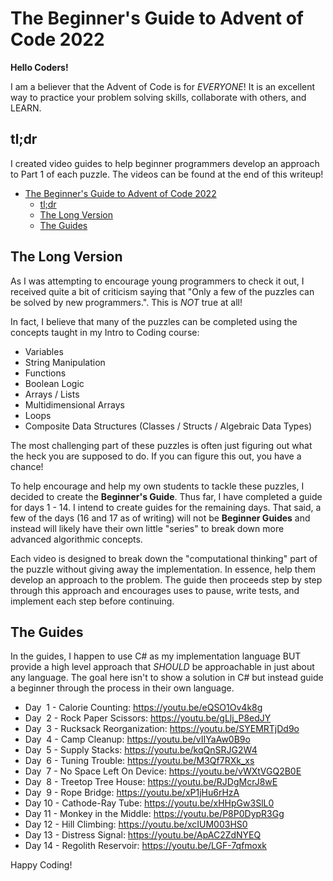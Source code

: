 # The Beginner's Guide to Advent of Code 2022

**Hello Coders!**

I am a believer that the Advent of Code is for *EVERYONE*! It is an excellent way to 
practice your problem solving skills, collaborate with others, and LEARN.

## tl;dr

I created video guides to help beginner programmers develop an approach to Part
1 of each puzzle. The videos can be found at the end of this writeup!

- [The Beginner's Guide to Advent of Code 2022](#the-beginners-guide-to-advent-of-code-2022)
  - [tl;dr](#tldr)
  - [The Long Version](#the-long-version)
  - [The Guides](#the-guides)


## The Long Version

As I was attempting to encourage young programmers to check it out, I received
quite a bit of criticism saying that "Only a few of the puzzles can be solved by
new programmers.". This is *NOT* true at all!

In fact, I believe that many of the puzzles can be completed using the
concepts taught in my Intro to Coding course:

* Variables
* String Manipulation
* Functions
* Boolean Logic
* Arrays / Lists
* Multidimensional Arrays
* Loops
* Composite Data Structures (Classes / Structs / Algebraic Data Types)

The most challenging part of these puzzles is often just figuring out what the
heck you are supposed to do. If you can figure this out, you have a chance!

To help encourage and help my own students to tackle these puzzles, I decided to
create the **Beginner's Guide**. Thus far, I have completed a guide for days 1 -
14. I intend to create guides for the remaining days. That said, a few of the
days (16 and 17 as of writing) will not be **Beginner Guides** and instead will
likely have their own little "series" to break down more advanced algorithmic
concepts.

Each video is designed to break down the "computational thinking" part of the
puzzle without giving away the implementation. In essence, help them develop an
approach to the problem. The guide then proceeds step by step through this
approach and encourages uses to pause, write tests, and implement each step
before continuing.

## The Guides

In the guides, I happen to use C# as my implementation language BUT provide a
high level approach that *SHOULD* be approachable in just about any language.
The goal here isn't to show a solution in C# but instead guide a beginner
through the process in their own language.

* Day  1 - Calorie Counting: https://youtu.be/eQSO1Ov4k8g
* Day  2 - Rock Paper Scissors: https://youtu.be/gLlj_P8edJY
* Day  3 - Rucksack Reorganization: https://youtu.be/SYEMRTjDd9o
* Day  4 - Camp Cleanup: https://youtu.be/vIIYaAw0B9o
* Day  5 - Supply Stacks: https://youtu.be/kqQnSRJG2W4
* Day  6 - Tuning Trouble: https://youtu.be/M3Qf7RXk_xs
* Day  7 - No Space Left On Device: https://youtu.be/vWXtVGQ2B0E
* Day  8 - Treetop Tree House: https://youtu.be/RJDgMcrJ8wE
* Day  9 - Rope Bridge: https://youtu.be/xP1jHu6rHzA
* Day 10 - Cathode-Ray Tube: https://youtu.be/xHHpGw3SlL0
* Day 11 - Monkey in the Middle: https://youtu.be/P8P0DypR3Gg 
* Day 12 - Hill Climbing: https://youtu.be/xcIUM003HS0
* Day 13 - Distress Signal: https://youtu.be/ApAC2ZdNYEQ
* Day 14 - Regolith Reservoir: https://youtu.be/LGF-7qfmoxk

Happy Coding!